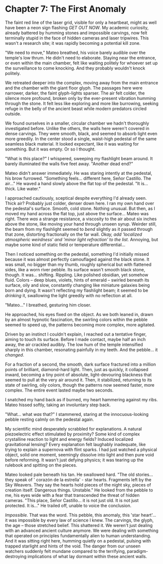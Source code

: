 # Chapter 7: The First Anomaly

The faint red line of the laser grid, visible for only a heartbeat, might as well have been a neon sign flashing *GET OUT NOW*. My academic curiosity, already battered by humming stones and impossible carvings, now felt terminally stupid in the face of hidden cameras and laser tripwires. This wasn't a research site; it was rapidly becoming a potential kill zone.

"We need to move," Mateo breathed, his voice barely audible over the temple's low thrum. He didn't need to elaborate. Staying near the entrance, or even within the main chamber, felt like waiting politely for whoever set up the surveillance to come knocking. And they probably wouldn't knock politely.

We retreated deeper into the complex, moving away from the main entrance and the chamber with the giant floor glyph. The passages here were narrower, darker, the faint glyph-lights sparser. The air felt colder, the silence more profound, broken only by the ever-present vibration humming through the stone. It felt less like exploring and more like burrowing, seeking refuge in the belly of the ancient beast while modern predators circled outside.

We found ourselves in a smaller, circular chamber we hadn't thoroughly investigated before. Unlike the others, the walls here weren't covered in dense carvings. They were smooth, black, and seemed to absorb light even more greedily. In the center stood a single, waist-high pedestal of the same seamless black material. It looked expectant, like it was waiting for something. But it was empty. Or so I thought.

"What is this place?" I whispered, sweeping my flashlight beam around. It barely illuminated the walls five feet away. "Another dead end?"

Mateo didn't answer immediately. He was staring intently at the pedestal, his brow furrowed. "Something feels... different here, Señor Castillo. The air..." He waved a hand slowly above the flat top of the pedestal. "It is... thick. Like water."

I approached cautiously, sceptical despite everything I'd already seen. Thick air? Probably just colder, denser down here. I ran my own hand over the pedestal's surface. Smooth, cold stone. Nothing unusual. But then, as I moved my hand across the flat top, just above the surface... Mateo was right. There *was* a strange resistance, a viscosity to the air about six inches above the stone, like moving your hand through unseen syrup. Weirder still, the beam from my flashlight seemed to *bend* slightly as it passed through that zone, distorting fractionally on the far wall. *Okay, add 'localized atmospheric weirdness' and 'minor light refraction' to the list.* Annoying, but maybe some kind of static field or temperature differential...

Then I noticed something *on* the pedestal, something I'd initially missed because it was almost perfectly camouflaged against the black stone. It was small, no bigger than my thumb, roughly spherical but with flattened sides, like a worn river pebble. Its surface wasn't smooth black stone, though. It was... shifting. Rippling. Like polished obsidian, yet somehow fluid. Colors – deep blues, violets, hints of emerald – swirled beneath its surface, oily and slow, constantly changing like miniature galaxies being born and dying. It wasn't reflecting my flashlight beam; it seemed to be *drinking* it, swallowing the light greedily with no reflection at all.

"Mateo..." I breathed, gesturing him closer.

He approached, his eyes fixed on the object. As we both leaned in, drawn by an almost hypnotic fascination, the swirling colors within the pebble seemed to speed up, the patterns becoming more complex, more agitated.

Driven by an instinct I couldn't explain, I reached out a tentative finger, aiming to touch its surface. Before I made contact, maybe half an inch away, the air crackled audibly. The low hum of the temple intensified sharply in this chamber, resonating painfully in my teeth. And the pebble... it *changed*.

For a fraction of a second, the smooth, dark surface fractured into a million points of brilliant, diamond-hard light. Then, just as quickly, it collapsed inward, becoming a tiny point of absolute, light-devouring blackness that seemed to pull at the very air around it. Then, it stabilized, returning to its state of swirling, oily colors, though the patterns now seemed faster, more complex. The entire event lasted maybe two seconds.

I snatched my hand back as if burned, my heart hammering against my ribs. Mateo hissed softly, taking an involuntary step back.

"What... what *was* that?" I stammered, staring at the innocuous-looking pebble resting calmly on the pedestal again.

My scientific mind desperately scrabbled for explanations. A natural piezoelectric effect stimulated by proximity? Some kind of complex crystalline reaction to light and energy fields? Induced localized gravitational lensing? Every explanation felt laughably inadequate, like trying to explain a supernova with flint sparks. I had just watched a physical object, solid one moment, seemingly dissolve into light and then pure void before reforming. It wasn't just defying physics; it was tearing up the rulebook and spitting on the pieces.

Mateo looked pale beneath his tan. He swallowed hard. "The old stories... they speak of ' corazón de la estrella' - star hearts. Fragments left by the Sky Weavers. They say the hearts hold pieces of the night sky, pieces of creation itself. Dangerous things. Unstable." He looked from the pebble to me, his eyes wide with a fear that transcended the threat of hidden cameras. "This place, Señor Castillo... it is not just old. It is not just protected. It is..." He trailed off, unable to voice the conclusion.

*Impossible.* That was the word. This pebble, this anomaly, this 'star heart'... it was impossible by every law of science I knew. The carvings, the glyph, the age – those stretched belief. This shattered it. We weren't just dealing with an advanced ancient culture anymore. We were dealing with something that operated on principles fundamentally alien to human understanding. And it was sitting right here, humming quietly on a pedestal, pulsing with trapped starlight and hints of the void. The danger from our unseen watchers suddenly felt mundane compared to the terrifying, paradigm-destroying implications of what lay dormant within these ancient walls. 